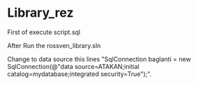 # Library_rez


First of execute script.sql

After Run the rossven_library.sln

Change to data source this lines "SqlConnection baglanti = new SqlConnection(@"data source=ATAKAN;initial catalog=mydatabase;integrated security=True");".
